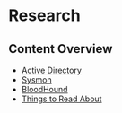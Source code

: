 # Research
 
## Content Overview
- [Active Directory](./Active%20Directory/)
- [Sysmon](./Sysmon/)
- [BloodHound](./BloodHound/)
- [Things to Read About](Things%20to%20Read%20About.md)